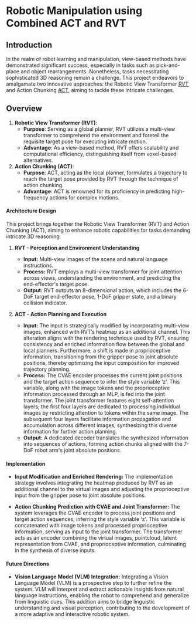 # Robotic Manipulation using Combined ACT and RVT

## Introduction

In the realm of robot learning and manipulation, view-based methods have demonstrated significant success, especially in tasks such as pick-and-place and object rearrangements. Nonetheless, tasks necessitating sophisticated 3D reasoning remain a challenge. This project endeavors to amalgamate two innovative approaches: the Robotic View Transformer [RVT](https://robotic-view-transformer.github.io/) and Action Chunking [ACT](https://tonyzhaozh.github.io/aloha), aiming to tackle these intricate challenges.

## Overview

1. **Robotic View Transformer (RVT)**:
    - **Purpose**: Serving as a global planner, RVT utilizes a multi-view transformer to comprehend the environment and foretell the requisite target pose for executing intricate motion.
    - **Advantage**: As a view-based method, RVT offers scalability and computational efficiency, distinguishing itself from voxel-based alternatives.
2. **Action Chunking (ACT)**:
    - **Purpose**: ACT, acting as the local planner, formulates a trajectory to reach the target pose provided by RVT through the technique of action chunking.
    - **Advantage**: ACT is renowned for its proficiency in predicting high-frequency actions for complex motions.

#### Architecture Design

This project brings together the Robotic View Transformer (RVT) and Action Chunking (ACT), aiming to enhance robotic capabilities for tasks demanding intricate 3D reasoning.

1. **RVT - Perception and Environment Understanding**
    - **Input:** Multi-view images of the scene and natural language instructions.
    - **Process:** RVT employs a multi-view transformer for joint attention across views, understanding the environment, and predicting the end-effector's target pose.
    - **Output:** RVT outputs an 8-dimensional action, which includes the 6-DoF target end-effector pose, 1-DoF gripper state, and a binary collision indicator.

2. **ACT - Action Planning and Execution**
    - **Input:** The input is strategically modified by incorporating multi-view images, enhanced with RVT’s heatmap as an additional channel. This alteration aligns with the rendering technique used by RVT, ensuring consistency and enriched information flow between the global and local planners. Furthermore, a shift is made in proprioceptive information, transitioning from the gripper pose to joint absolute positions, thereby optimizing the input composition for improved trajectory planning.
    - **Process:** The CVAE encoder processes the current joint positions and the target action sequence to infer the style variable ‘z’. This variable, along with the image tokens and the proprioceptive information processed through an MLP, is fed into the joint transformer. The joint transformer features eight self-attention layers; the first four layers are dedicated to processing individual images by restricting attention to tokens within the same image. The subsequent four layers facilitate information propagation and accumulation across different images, synthesizing this diverse information for further action planning.
    - **Output:** A dedicated decoder translates the synthesized information into sequences of actions, forming action chunks aligned with the 7-DoF robot arm's joint absolute positions.

#### Implementation

- **Input Modification and Enriched Rendering:** The implementation strategy involves integrating the heatmap produced by RVT as an additional channel to the virtual images and adjusting the proprioceptive input from the gripper pose to joint absolute positions.

- **Action Chunking Prediction with CVAE and Joint Transformer:** The system leverages the CVAE encoder to process joint positions and target action sequences, inferring the style variable ‘z’. This variable is concatenated with image tokens and processed proprioceptive information, serving as input to the joint transformer. The transformer acts as an encoder combining the virtual images, pointcloud, latent representation from CVAE, and proprioceptive information, culminating in the synthesis of diverse inputs.

#### Future Directions

- **Vision Language Model (VLM) Integration:** Integrating a Vision Language Model (VLM) is a prospective step to further refine the system. VLM will interpret and extract actionable insights from natural language instructions, enabling the robot to comprehend and generalize from linguistic cues. This addition aims to bridge linguistic understanding and visual perception, contributing to the development of a more adaptive and interactive robotic system.
